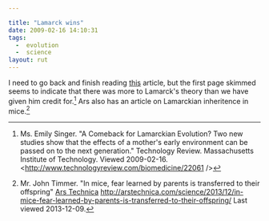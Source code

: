 ```yaml
---

title: "Lamarck wins"
date: 2009-02-16 14:10:31
tags:
  -  evolution
  -  science
layout: rut
---
```


I need to go back and finish reading [this][lamarck] article, but the first page skimmed seems to indicate that there was more to Lamarck's theory than we have given him credit for.[^20090216-1]  Ars also has an article on Lamarckian inheritence in mice.[^20131208-1]


[lamarck]: http://www.technologyreview.com/biomedicine/22061/ "A Comeback for Lamarckian Evolution?"

[^20090216-1]: Ms. Emily Singer. "A Comeback for Lamarckian Evolution? Two new studies show that the effects of a mother's early environment can be passed on to the next generation." Technology Review. Massachusetts Institute of Technology. Viewed 2009-02-16.  <http://www.technologyreview.com/biomedicine/22061 />

[^20131208-1]: Mr. John Timmer. "In mice, fear learned by parents is transferred to their offspring" [Ars Technica](http://www.arstechnica.com) <http://arstechnica.com/science/2013/12/in-mice-fear-learned-by-parents-is-transferred-to-their-offspring/> Last viewed 2013-12-09.

